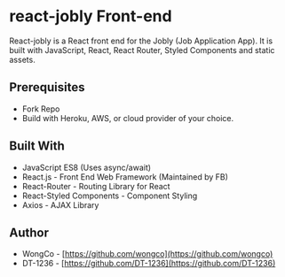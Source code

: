 # react-jobly Front-end

React-jobly is a React front end for the Jobly (Job Application App). It is built with JavaScript, React, React Router, Styled Components and static assets.

## Prerequisites

- Fork Repo
- Build with Heroku, AWS, or cloud provider of your choice.

## Built With

- JavaScript ES8 (Uses async/await)
- React.js - Front End Web Framework (Maintained by FB)
- React-Router - Routing Library for React
- React-Styled Components - Component Styling
- Axios - AJAX Library

## Author

- WongCo - [https://github.com/wongco](https://github.com/wongco)
- DT-1236 - [https://github.com/DT-1236](https://github.com/DT-1236)
